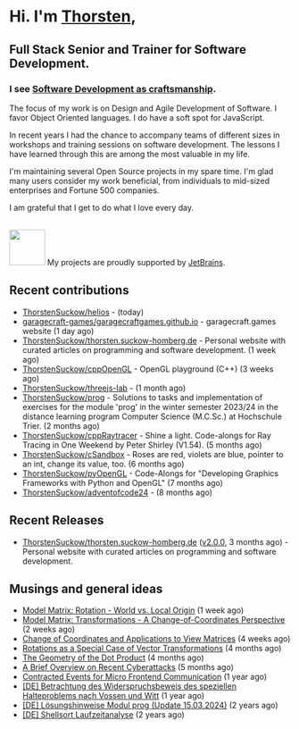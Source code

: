 # Hi. I'm [Thorsten](https://thorsten.suckow-homberg.de/about),
## Full Stack Senior and Trainer for Software Development.

### I see [Software Development as craftsmanship](https://thorsten.suckow-homberg.de/docs/articles/software-craftsmanship/).

The focus of my work is on Design and Agile Development of Software.
I favor Object Oriented languages. I do have a soft spot for JavaScript.

In recent years I had the chance to accompany teams of different sizes in workshops and training sessions on software development. The lessons I have learned through this are among the most valuable in my life.

I'm maintaining several Open Source projects in my spare time. I'm glad many users consider my work beneficial, from individuals to mid-sized enterprises and Fortune 500 companies.

I am grateful that I get to do what I love every day.

<br />
<img src="https://resources.jetbrains.com/storage/products/company/brand/logos/jb_beam.png" width="64"/> My projects are proudly supported by <a href="https://jb.gg/OpenSourceSupport">JetBrains</a>.



## Recent contributions

- [ThorstenSuckow/helios](https://github.com/ThorstenSuckow/helios) -  (today)
- [garagecraft-games/garagecraftgames.github.io](https://github.com/garagecraft-games/garagecraftgames.github.io) - garagecraft.games website (1 day ago)
- [ThorstenSuckow/thorsten.suckow-homberg.de](https://github.com/ThorstenSuckow/thorsten.suckow-homberg.de) - Personal website with curated articles on programming and software development.  (1 week ago)
- [ThorstenSuckow/cppOpenGL](https://github.com/ThorstenSuckow/cppOpenGL) - OpenGL playground (C&#43;&#43;) (3 weeks ago)
- [ThorstenSuckow/threejs-lab](https://github.com/ThorstenSuckow/threejs-lab) -  (1 month ago)
- [ThorstenSuckow/prog](https://github.com/ThorstenSuckow/prog) - Solutions to tasks and implementation of exercises for the module &#39;prog&#39; in the winter semester 2023/24 in the distance learning program Computer Science (M.C.Sc.) at Hochschule Trier. (2 months ago)
- [ThorstenSuckow/cppRaytracer](https://github.com/ThorstenSuckow/cppRaytracer) - Shine a light. Code-alongs for Ray Tracing in One Weekend by Peter Shirley (V1.54).  (5 months ago)
- [ThorstenSuckow/cSandbox](https://github.com/ThorstenSuckow/cSandbox) - Roses are red, violets are blue, pointer to an int, change its value, too. (6 months ago)
- [ThorstenSuckow/pyOpenGL](https://github.com/ThorstenSuckow/pyOpenGL) - Code-Alongs for &#34;Developing Graphics Frameworks with Python and OpenGL&#34; (7 months ago)
- [ThorstenSuckow/adventofcode24](https://github.com/ThorstenSuckow/adventofcode24) -  (8 months ago)


## Recent Releases

- [ThorstenSuckow/thorsten.suckow-homberg.de](https://github.com/ThorstenSuckow/thorsten.suckow-homberg.de) ([v2.0.0](https://github.com/ThorstenSuckow/thorsten.suckow-homberg.de/releases/tag/v2.0.0), 3 months ago) - Personal website with curated articles on programming and software development. 

## Musings and general ideas

- [Model Matrix: Rotation - World vs. Local Origin](https://thorsten.suckow-homberg.de/blog/model-matrix-rotation-world-vs-lLocal-origin) (1 week ago)
- [Model Matrix: Transformations - A Change-of-Coordinates Perspective](https://thorsten.suckow-homberg.de/blog/model-matrix-transformations-a-change-of-coordinates-perspective) (2 weeks ago)
- [Change of Coordinates and Applications to View Matrices](https://thorsten.suckow-homberg.de/blog/change-of-coordinates-and-applications-to-view-matrices) (4 weeks ago)
- [Rotations as a Special Case of Vector Transformations](https://thorsten.suckow-homberg.de/blog/rotations-as-a-special-case-of-vector-transformations) (4 months ago)
- [The Geometry of the Dot Product](https://thorsten.suckow-homberg.de/blog/the-geometry-of-the-dot-product) (4 months ago)
- [A Brief Overview on Recent Cyberattacks](https://thorsten.suckow-homberg.de/blog/a-brief-overview-on-recent-cyberattacks) (5 months ago)
- [Contracted Events for Micro Frontend Communication](https://thorsten.suckow-homberg.de/blog/contracted-events-for-micro-frontend-communication) (1 year ago)
- [[DE] Betrachtung des Widerspruchsbeweis des speziellen Halteproblems nach Vossen und Witt](https://thorsten.suckow-homberg.de/blog/betrachtung-des-widerspruchsbeweis-des-speziellen-halteproblems-nach-vossen-und-witt) (1 year ago)
- [[DE] Lösungshinweise Modul prog (Update 15.03.2024)](https://thorsten.suckow-homberg.de/blog/loesungshinweise-prog-fh-trier) (2 years ago)
- [[DE] Shellsort Laufzeitanalyse](https://thorsten.suckow-homberg.de/blog/shellsort-lauzeitanalyse) (2 years ago)
